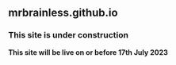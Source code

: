## mrbrainless.github.io
### This site is under construction
**This site will be live on or before 17th July 2023**
